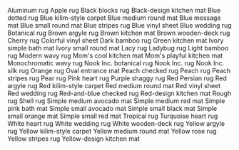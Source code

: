 Aluminum rug
Apple rug
Black blocks rug
Black-design kitchen mat
Blue dotted rug
Blue kilim-style carpet
Blue medium round mat
Blue message mat
Blue small round mat
Blue stripes rug
Blue vinyl sheet
Blue wedding rug
Botanical rug
Brown argyle rug
Brown kitchen mat
Brown wooden-deck rug
Cherry rug
Colorful vinyl sheet
Dark bamboo rug
Green kitchen mat
Ivory simple bath mat
Ivory small round mat
Lacy rug
Ladybug rug
Light bamboo rug
Modern wavy rug
Mom's cool kitchen mat
Mom's playful kitchen mat
Monochromatic wavy rug
Nook Inc. botanical rug
Nook Inc. rug
Nook Inc. silk rug
Orange rug
Oval entrance mat
Peach checked rug
Peach rug
Peach stripes rug
Pear rug
Pink heart rug
Purple shaggy rug
Red Persian rug
Red argyle rug
Red kilim-style carpet
Red medium round mat
Red vinyl sheet
Red wedding rug
Red-and-blue checked rug
Red-design kitchen mat
Rough rug
Shell rug
Simple medium avocado mat
Simple medium red mat
Simple pink bath mat
Simple small avocado mat
Simple small black mat
Simple small orange mat
Simple small red mat
Tropical rug
Turquoise heart rug
White heart rug
White wedding rug
White wooden-deck rug
Yellow argyle rug
Yellow kilim-style carpet
Yellow medium round mat
Yellow rose rug
Yellow stripes rug
Yellow-design kitchen mat
